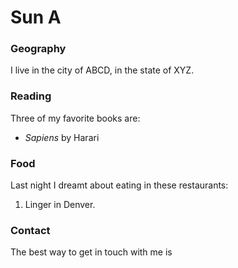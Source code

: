 # Sun A

### Geography

I live in the city of ABCD, in the state of XYZ.

### Reading

Three of my favorite books are:

- *Sapiens* by Harari

### Food

Last night I dreamt about eating in these restaurants:

1. Linger in Denver.

### Contact

The best way to get in touch with me is 
